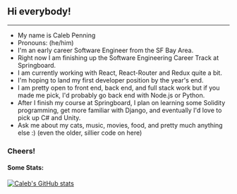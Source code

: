 ## Hi everybody!

---

- My name is Caleb Penning
- Pronouns: (he/him)
- I'm an early career Software Engineer from the SF Bay Area.
- Right now I am finishing up the Software Engineering Career Track at Springboard. 
- I am currently working with React, React-Router and Redux quite a bit.
- I'm hoping to land my first developer position by the year's end. 
- I am pretty open to front end, back end, and full stack work but if you made me pick, I'd probably go back end with Node.js or Python.
- After I finish my course at Springboard, I plan on learning some Solidity programming, get more familiar with Django, and eventually I'd love to pick up C# and Unity.
- Ask me about my cats, music, movies, food, and pretty much anything else :) (even the older, sillier code on here)

### Cheers!

#### Some Stats:

[![Caleb's GitHub stats](https://github-readme-stats.vercel.app/api?username=CalebPenning&count_private=true&show_icons=true&theme=dracula&hide=prs,stars,issues,contribs)](https://github.com/anuraghazra/github-readme-stats)


<!--
**CalebPenning/CalebPenning** is a ✨ _special_ ✨ repository because its `README.md` (this file) appears on your GitHub profile.

Here are some ideas to get you started:

- 🔭 I’m currently working on ...
- 🌱 I’m currently learning ...
- 👯 I’m looking to collaborate on ...
- 🤔 I’m looking for help with ...
- 💬 Ask me about ...
- 📫 How to reach me: ...
- 😄 Pronouns: ...
- ⚡ Fun fact: ...
-->
